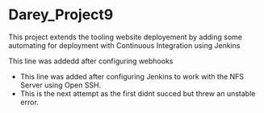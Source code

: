 # Darey_Project9
This project extends the tooling website deployement by adding some automating for deployment with Continuous Integration using Jenkins

This line was addedd after configuring webhooks

- This line was added after configuring Jenkins to work with the NFS Server using Open SSH.
- This is the next attempt as the first didnt succed but threw an unstable error.
